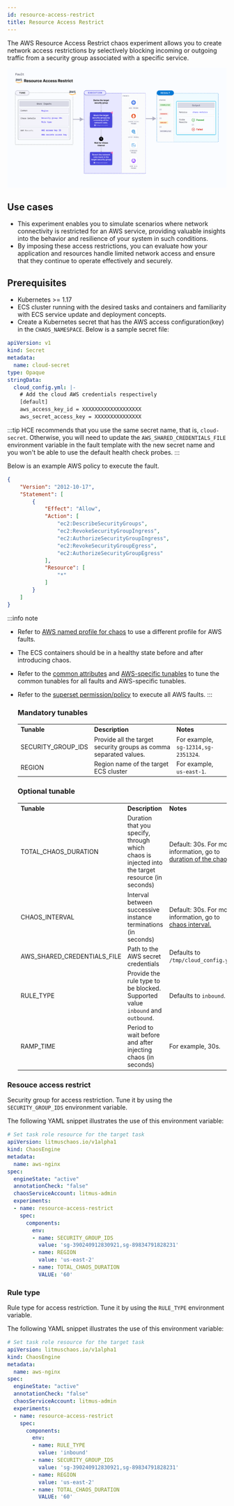 ```yaml
---
id: resource-access-restrict
title: Resource Access Restrict
---
```


The AWS Resource Access Restrict chaos experiment allows you to create network access restrictions by selectively blocking incoming or outgoing traffic from a security group associated with a specific service.

![Resource Access Restrict](./static/images/resource-access-restrict.png)

## Use cases

- This experiment enables you to simulate scenarios where network connectivity is restricted for an AWS service, providing valuable insights into the behavior and resilience of your system in such conditions.
- By imposing these access restrictions, you can evaluate how your application and resources handle limited network access and ensure that they continue to operate effectively and securely.

## Prerequisites
- Kubernetes >= 1.17
- ECS cluster running with the desired tasks and containers and familiarity with ECS service update and deployment concepts.
- Create a Kubernetes secret that has the AWS access configuration(key) in the `CHAOS_NAMESPACE`. Below is a sample secret file:

```yaml
apiVersion: v1
kind: Secret
metadata:
  name: cloud-secret
type: Opaque
stringData:
  cloud_config.yml: |-
    # Add the cloud AWS credentials respectively
    [default]
    aws_access_key_id = XXXXXXXXXXXXXXXXXXX
    aws_secret_access_key = XXXXXXXXXXXXXXX
```

:::tip
HCE recommends that you use the same secret name, that is, `cloud-secret`. Otherwise, you will need to update the `AWS_SHARED_CREDENTIALS_FILE` environment variable in the fault template with the new secret name and you won't be able to use the default health check probes. 
:::

Below is an example AWS policy to execute the fault.

```json
{
    "Version": "2012-10-17",
    "Statement": [
        {
            "Effect": "Allow",
            "Action": [
                "ec2:DescribeSecurityGroups",
                "ec2:RevokeSecurityGroupIngress",
                "ec2:AuthorizeSecurityGroupIngress",
                "ec2:RevokeSecurityGroupEgress",
                "ec2:AuthorizeSecurityGroupEgress"
            ],
            "Resource": [
                "*"
            ]
        }
    ]
}

```

:::info note
- Refer to [AWS named profile for chaos](./security-configurations/aws-switch-profile.md) to use a different profile for AWS faults.
- The ECS containers should be in a healthy state before and after introducing chaos.
- Refer to the [common attributes](../common-tunables-for-all-faults) and [AWS-specific tunables](./aws-fault-tunables) to tune the common tunables for all faults and AWS-specific tunables.
- Refer to the [superset permission/policy](./security-configurations/policy-for-all-aws-faults.md) to execute all AWS faults.
:::

   <h3>Mandatory tunables</h3>
    <table>
        <tr>
          <th> Tunable </th>
          <th> Description </th>
          <th> Notes </th>
        </tr>
        <tr> 
          <td> SECURITY_GROUP_IDS </td>
          <td> Provide all the target security groups as comma separated values.</td>
          <td> For example, <code>sg-12314,sg-2351324</code>. </td>
        </tr>
        <tr>
          <td> REGION </td>
          <td> Region name of the target ECS cluster</td>
          <td> For example, <code>us-east-1</code>. </td>
        </tr>
    </table>
    <h3>Optional tunable</h3>
    <table>
      <tr>
        <th> Tunable </th>
        <th> Description </th>
        <th> Notes </th>
      </tr>
      <tr>
        <td> TOTAL_CHAOS_DURATION </td>
        <td> Duration that you specify, through which chaos is injected into the target resource (in seconds) </td>
        <td> Default: 30s. For more information, go to <a href="../common-tunables-for-all-faults#duration-of-the-chaos"> duration of the chaos. </a></td>
      </tr>
      <tr>
        <td> CHAOS_INTERVAL </td>
        <td> Interval between successive instance terminations (in seconds)</td>
        <td> Default: 30s. For more information, go to <a href="../common-tunables-for-all-faults#chaos-interval"> chaos interval.</a></td>
      </tr>
      <tr> 
        <td> AWS_SHARED_CREDENTIALS_FILE </td>
        <td> Path to the AWS secret credentials</td>
        <td> Defaults to <code>/tmp/cloud_config.yml</code>. </td>
      </tr>
      <tr> 
        <td> RULE_TYPE </td>
        <td> Provide the rule type to be blocked. Supported value <code>inbound</code> and <code>outbound</code>.</td>
        <td> Defaults to <code>inbound</code>.</td>
      </tr>
      <tr>
        <td> RAMP_TIME </td>
        <td> Period to wait before and after injecting chaos (in seconds)  </td>
        <td> For example, 30s. </td>
      </tr>
    </table>

### Resouce access restrict

Security group for access restriction. Tune it by using the `SECURITY_GROUP_IDS` environment variable.

The following YAML snippet illustrates the use of this environment variable:

[embedmd]:# (./static/manifests/resource-access-restrict/security-group.yaml yaml)
```yaml
# Set task role resource for the target task
apiVersion: litmuschaos.io/v1alpha1
kind: ChaosEngine
metadata:
  name: aws-nginx
spec:
  engineState: "active"
  annotationCheck: "false"
  chaosServiceAccount: litmus-admin
  experiments:
  - name: resource-access-restrict
    spec:
      components:
        env:
        - name: SECURITY_GROUP_IDS
          value: 'sg-390240912830921,sg-89834791828231'
        - name: REGION
          value: 'us-east-2'
        - name: TOTAL_CHAOS_DURATION
          VALUE: '60'
```

### Rule type

Rule type for access restriction. Tune it by using the `RULE_TYPE` environment variable.

The following YAML snippet illustrates the use of this environment variable:

[embedmd]:# (./static/manifests/resource-access-restrict/rule-type.yaml yaml)
```yaml
# Set task role resource for the target task
apiVersion: litmuschaos.io/v1alpha1
kind: ChaosEngine
metadata:
  name: aws-nginx
spec:
  engineState: "active"
  annotationCheck: "false"
  chaosServiceAccount: litmus-admin
  experiments:
  - name: resource-access-restrict
    spec:
      components:
        env:
        - name: RULE_TYPE
          value: 'inbound'
        - name: SECURITY_GROUP_IDS
          value: 'sg-390240912830921,sg-89834791828231'
        - name: REGION
          value: 'us-east-2'
        - name: TOTAL_CHAOS_DURATION
          VALUE: '60'
```
